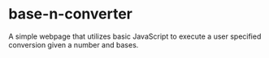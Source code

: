 # base-n-converter
A simple webpage that utilizes basic JavaScript to execute a user specified conversion given a number and bases.
